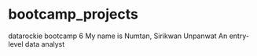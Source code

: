 # bootcamp_projects
datarockie bootcamp 6
My name is Numtan, Sirikwan Unpanwat
An entry-level data analyst


